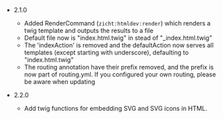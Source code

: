 * 2.1.0
    * Added RenderCommand (`zicht:htmldev:render`) which renders a twig template and outputs the results to a file
    * Default file now is "index.html.twig" in stead of "_index.html.twig"
    * The 'indexAction' is removed and the defaultAction now serves all templates (except starting with underscore), defaulting to "index.html.twig"
    * The routing annotation have their prefix removed, and the prefix is now part of routing.yml. If you configured your own routing, please be aware when updating

* 2.2.0
    * Add twig functions for embedding SVG and SVG icons in HTML.